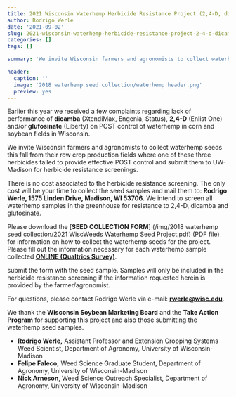```yaml
---
title: 2021 Wisconsin Waterhemp Herbicide Resistance Project (2,4-D, dicamba & glufosinate)
author: Rodrigo Werle
date: '2021-09-02'
slug: 2021-wisconsin-waterhemp-herbicide-resistance-project-2-4-d-dicamba-and-glufosinate
categories: []
tags: []

summary: 'We invite Wisconsin farmers and agronomists to collect waterhemp seeds this fall from their row crop production fields and submit them to UW-Madison for herbicide resistance screenings.'

header:
  caption: ''
  image: '2018 waterhemp seed collection/waterhemp header.png'
  preview: yes
---
```


Earlier this year we received a few complaints regarding lack of performance of **dicamba** (XtendiMax, Engenia, Status), **2,4-D** (Enlist One) and/or **glufosinate** (Liberty) on POST control of waterhemp in corn and soybean fields in Wisconsin.

We invite Wisconsin farmers and agronomists to collect waterhemp seeds this fall from their row crop production fields where one of these three herbicides failed to provide effective POST control and submit them to UW-Madison for herbicide resistance screenings.

There is no cost associated to the herbicide resistance screening. The only cost will be your time to collect the seed samples and mail them to: **Rodrigo Werle, 1575 Linden Drive, Madison, WI 53706.** We intend to screen all waterhemp samples in the greenhouse for resistance to 2,4-D, dicamba and glufosinate.

Please download the [**SEED COLLECTION FORM**] (/img/2018 waterhemp seed collection/2021 WiscWeeds Waterhemp Seed Project.pdf) (PDF file) for information on how to collect the waterhemp seeds for the project. Please fill out the information necessary for each waterhemp sample collected [**ONLINE (Qualtrics Survey)**](https://uwmadison.co1.qualtrics.com/jfe/form/SV_3wQ6hrFrjfR0FrU). 

submit the form with the seed sample. Samples will only be included in the herbicide resistance screening if the information requested herein is provided by the farmer/agronomist.    

For questions, please contact Rodrigo Werle via e-mail: **rwerle@wisc.edu**.  

We thank the **Wisconsin Soybean Marketing Board** and the **Take Action Program** for supporting this project and also those submitting the waterhemp seed samples. 

+ **Rodrigo Werle,** Assistant Professor and Extension Cropping Systems Weed Scientist, Department of Agronomy, University of Wisconsin-Madison 
+ **Felipe Faleco,** Weed Science Graduate Student, Department of Agronomy, University of Wisconsin-Madison
+ **Nick Arneson**, Weed Science Outreach Specialist, Department of Agronomy, University of Wisconsin-Madison 

